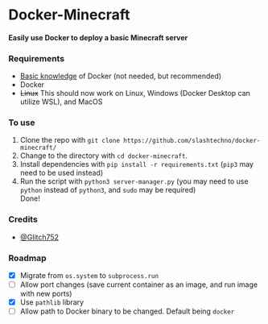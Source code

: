 # Docker-Minecraft
#### Easily use Docker to deploy a basic Minecraft server  
### Requirements
* [Basic knowledge](https://www.youtube.com/watch?v=eGz9DS-aIeY) of Docker (not needed, but recommended)
* Docker
* ~~Linux~~ This should now work on Linux, Windows (Docker Desktop can utilize WSL), and MacOS

### To use  
1. Clone the repo with `git clone https://github.com/slashtechno/docker-minecraft/`
2. Change to the directory with `cd docker-minecraft`. 
3. Install dependencies with `pip install -r requirements.txt` (`pip3` may need to be used instead)  
4. Run the script with `python3 server-manager.py` (you may need to use `python` instead of `python3`, and `sudo` may be required)  
Done!  
### Credits  
* [@Glitch752](https://github.com/glitch752)

### Roadmap  
- [X] Migrate from `os.system` to `subprocess.run` 
- [ ] Allow port changes (save current container as an image, and run image with new ports)
- [X] Use `pathlib` library
- [ ] Allow path to Docker binary to be changed. Default being `docker`
